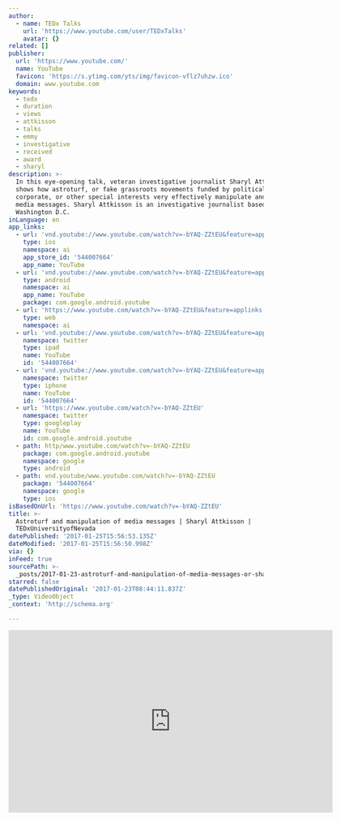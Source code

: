 ```yaml
---
author:
  - name: TEDx Talks
    url: 'https://www.youtube.com/user/TEDxTalks'
    avatar: {}
related: []
publisher:
  url: 'https://www.youtube.com/'
  name: YouTube
  favicon: 'https://s.ytimg.com/yts/img/favicon-vflz7uhzw.ico'
  domain: www.youtube.com
keywords:
  - tedx
  - duration
  - views
  - attkisson
  - talks
  - emmy
  - investigative
  - received
  - award
  - sharyl
description: >-
  In this eye-opening talk, veteran investigative journalist Sharyl Attkisson
  shows how astroturf, or fake grassroots movements funded by political,
  corporate, or other special interests very effectively manipulate and distort
  media messages. Sharyl Attkisson is an investigative journalist based in
  Washington D.C.
inLanguage: en
app_links:
  - url: 'vnd.youtube://www.youtube.com/watch?v=-bYAQ-ZZtEU&feature=applinks'
    type: ios
    namespace: ai
    app_store_id: '544007664'
    app_name: YouTube
  - url: 'vnd.youtube://www.youtube.com/watch?v=-bYAQ-ZZtEU&feature=applinks'
    type: android
    namespace: ai
    app_name: YouTube
    package: com.google.android.youtube
  - url: 'https://www.youtube.com/watch?v=-bYAQ-ZZtEU&feature=applinks'
    type: web
    namespace: ai
  - url: 'vnd.youtube://www.youtube.com/watch?v=-bYAQ-ZZtEU&feature=applinks'
    namespace: twitter
    type: ipad
    name: YouTube
    id: '544007664'
  - url: 'vnd.youtube://www.youtube.com/watch?v=-bYAQ-ZZtEU&feature=applinks'
    namespace: twitter
    type: iphone
    name: YouTube
    id: '544007664'
  - url: 'https://www.youtube.com/watch?v=-bYAQ-ZZtEU'
    namespace: twitter
    type: googleplay
    name: YouTube
    id: com.google.android.youtube
  - path: http/www.youtube.com/watch?v=-bYAQ-ZZtEU
    package: com.google.android.youtube
    namespace: google
    type: android
  - path: vnd.youtube/www.youtube.com/watch?v=-bYAQ-ZZtEU
    package: '544007664'
    namespace: google
    type: ios
isBasedOnUrl: 'https://www.youtube.com/watch?v=-bYAQ-ZZtEU'
title: >-
  Astroturf and manipulation of media messages | Sharyl Attkisson |
  TEDxUniversityofNevada
datePublished: '2017-01-25T15:56:53.135Z'
dateModified: '2017-01-25T15:56:50.998Z'
via: {}
inFeed: true
sourcePath: >-
  _posts/2017-01-23-astroturf-and-manipulation-of-media-messages-or-sharyl-attkis.md
starred: false
datePublishedOriginal: '2017-01-23T08:44:11.837Z'
_type: VideoObject
_context: 'http://schema.org'

---
```

<iframe src="https://cdn.embedly.com/widgets/media.html?src=https%3A%2F%2Fwww.youtube.com%2Fembed%2F-bYAQ-ZZtEU%3Ffeature%3Doembed&amp;url=http%3A%2F%2Fwww.youtube.com%2Fwatch%3Fv%3D-bYAQ-ZZtEU&amp;image=https%3A%2F%2Fi.ytimg.com%2Fvi%2F-bYAQ-ZZtEU%2Fhqdefault.jpg&amp;key=b7d04c9b404c499eba89ee7072e1c4f7&amp;type=text%2Fhtml&amp;schema=youtube" width="640" height="360" scrolling="no" frameborder="0" allowfullscreen="" style=""></iframe>